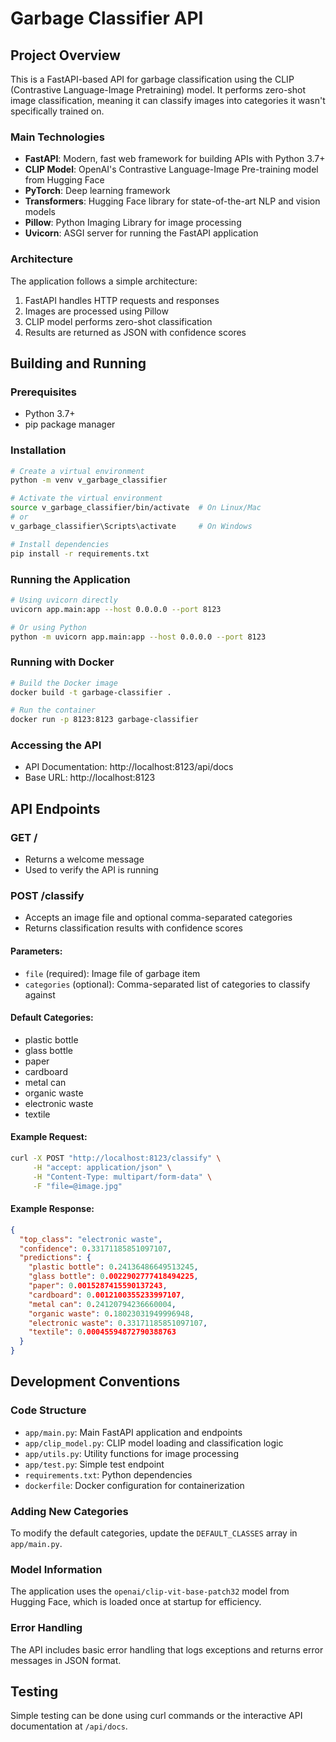 # Garbage Classifier API

## Project Overview

This is a FastAPI-based API for garbage classification using the CLIP (Contrastive Language-Image Pretraining) model. It performs zero-shot image classification, meaning it can classify images into categories it wasn't specifically trained on.

### Main Technologies
- **FastAPI**: Modern, fast web framework for building APIs with Python 3.7+
- **CLIP Model**: OpenAI's Contrastive Language-Image Pre-training model from Hugging Face
- **PyTorch**: Deep learning framework
- **Transformers**: Hugging Face library for state-of-the-art NLP and vision models
- **Pillow**: Python Imaging Library for image processing
- **Uvicorn**: ASGI server for running the FastAPI application

### Architecture
The application follows a simple architecture:
1. FastAPI handles HTTP requests and responses
2. Images are processed using Pillow
3. CLIP model performs zero-shot classification
4. Results are returned as JSON with confidence scores

## Building and Running

### Prerequisites
- Python 3.7+
- pip package manager

### Installation
```bash
# Create a virtual environment
python -m venv v_garbage_classifier

# Activate the virtual environment
source v_garbage_classifier/bin/activate  # On Linux/Mac
# or
v_garbage_classifier\Scripts\activate     # On Windows

# Install dependencies
pip install -r requirements.txt
```

### Running the Application
```bash
# Using uvicorn directly
uvicorn app.main:app --host 0.0.0.0 --port 8123

# Or using Python
python -m uvicorn app.main:app --host 0.0.0.0 --port 8123
```

### Running with Docker
```bash
# Build the Docker image
docker build -t garbage-classifier .

# Run the container
docker run -p 8123:8123 garbage-classifier
```

### Accessing the API
- API Documentation: http://localhost:8123/api/docs
- Base URL: http://localhost:8123

## API Endpoints

### GET /
- Returns a welcome message
- Used to verify the API is running

### POST /classify
- Accepts an image file and optional comma-separated categories
- Returns classification results with confidence scores

#### Parameters:
- `file` (required): Image file of garbage item
- `categories` (optional): Comma-separated list of categories to classify against

#### Default Categories:
- plastic bottle
- glass bottle
- paper
- cardboard
- metal can
- organic waste
- electronic waste
- textile

#### Example Request:
```bash
curl -X POST "http://localhost:8123/classify" \
     -H "accept: application/json" \
     -H "Content-Type: multipart/form-data" \
     -F "file=@image.jpg"
```

#### Example Response:
```json
{
  "top_class": "electronic waste",
  "confidence": 0.33171185851097107,
  "predictions": {
    "plastic bottle": 0.24136486649513245,
    "glass bottle": 0.0022902777418494225,
    "paper": 0.0015287415590137243,
    "cardboard": 0.0012100355233997107,
    "metal can": 0.24120794236660004,
    "organic waste": 0.18023031949996948,
    "electronic waste": 0.33171185851097107,
    "textile": 0.00045594872790388763
  }
}
```

## Development Conventions

### Code Structure
- `app/main.py`: Main FastAPI application and endpoints
- `app/clip_model.py`: CLIP model loading and classification logic
- `app/utils.py`: Utility functions for image processing
- `app/test.py`: Simple test endpoint
- `requirements.txt`: Python dependencies
- `dockerfile`: Docker configuration for containerization

### Adding New Categories
To modify the default categories, update the `DEFAULT_CLASSES` array in `app/main.py`.

### Model Information
The application uses the `openai/clip-vit-base-patch32` model from Hugging Face, which is loaded once at startup for efficiency.

### Error Handling
The API includes basic error handling that logs exceptions and returns error messages in JSON format.

## Testing
Simple testing can be done using curl commands or the interactive API documentation at `/api/docs`.
